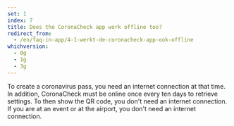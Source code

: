 ```yaml
---
set: 1
index: 7
title: Does the CoronaCheck app work offline too?
redirect_from: 
  - /en/faq-in-app/4-1-werkt-de-coronacheck-app-ook-offline
whichversion:
  - 0g
  - 1g
  - 3g
---
```

To create a coronavirus pass, you need an internet connection at that time. In addition, CoronaCheck must be online once every ten days to retrieve settings. To then show the QR code, you don't need an internet connection. If you are at an event or at the airport, you don't need an internet connection.
